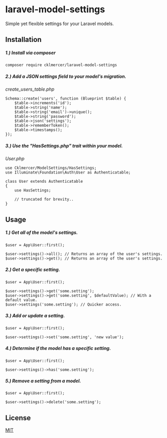 # laravel-model-settings
Simple yet flexible settings for your Laravel models.

## Installation
##### 1.) Install via composer
```
composer require cklmercer/laravel-model-settings
```

##### 2.) Add a JSON settings field to your model's migration.
_create_users_table.php_ 
```
Schema::create('users', function (Blueprint $table) {
    $table->increments('id');
    $table->string('name');
    $table->string('email')->unique();
    $table->string('password');
    $table->json('settings');
    $table->rememberToken();
    $table->timestamps();
});
```

##### 3.) Use the "HasSettings.php" trait within your model.
_User.php_
```
use Cklmercer/ModelSettings/HasSettings;
use Illuminate\Foundation\Auth\User as Authenticatable;

class User extends Authenticatable 
{
    use HasSettings;
     
    // truncated for brevity..
}
```

## Usage
##### 1.) Get all of the model's settings.
```
$user = App\User::first();

$user->settings()->all(); // Returns an array of the user's settings.
$user->settings()->get(); // Returns an array of the user's settings.
```

##### 2.) Get a specific setting.
```
$user = App\User::first();

$user->settings()->get('some.setting');
$user->settings()->get('some.setting', $defaultValue); // With a default value.
$user->settings('some.setting'); // Quicker access.
```

##### 3.) Add or update a setting.
```
$user = App\User::first();

$user->settings()->set('some.setting', 'new value');
```

##### 4.) Determine if the model has a specific setting.
```
$user = App\User::first();

$user->settings()->has('some.setting');
```

##### 5.) Remove a setting from a model.
```
$user = App\User::first();

$user->settings()->delete('some.setting');
```

## License
[MIT](http://opensource.org/licenses/MIT)
